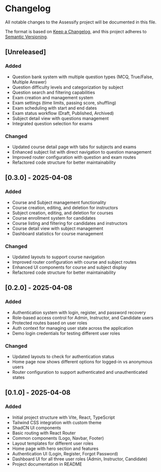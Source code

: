 
# Changelog

All notable changes to the Assessify project will be documented in this file.

The format is based on [Keep a Changelog](https://keepachangelog.com/en/1.0.0/),
and this project adheres to [Semantic Versioning](https://semver.org/spec/v2.0.0.html).

## [Unreleased]

### Added
- Question bank system with multiple question types (MCQ, True/False, Multiple Answer)
- Question difficulty levels and categorization by subject
- Question search and filtering capabilities
- Exam creation and management system
- Exam settings (time limits, passing score, shuffling)
- Exam scheduling with start and end dates
- Exam status workflow (Draft, Published, Archived)
- Subject detail view with questions management
- Integrated question selection for exams

### Changed
- Updated course detail page with tabs for subjects and exams
- Enhanced subject list with direct navigation to question management
- Improved router configuration with question and exam routes
- Refactored code structure for better maintainability

## [0.3.0] - 2025-04-08

### Added
- Course and Subject management functionality
- Course creation, editing, and deletion for instructors
- Subject creation, editing, and deletion for courses
- Course enrollment system for candidates
- Course listing and filtering for candidates and instructors
- Course detail view with subject management
- Dashboard statistics for course management

### Changed
- Updated layouts to support course navigation
- Improved router configuration with course and subject routes
- Enhanced UI components for course and subject display
- Refactored code structure for better maintainability

## [0.2.0] - 2025-04-08

### Added
- Authentication system with login, register, and password recovery
- Role-based access control for Admin, Instructor, and Candidate users
- Protected routes based on user roles
- Auth context for managing user state across the application
- Demo login credentials for testing different user roles

### Changed
- Updated layouts to check for authentication status
- Home page now shows different options for logged-in vs anonymous users
- Router configuration to support authenticated and unauthenticated states

## [0.1.0] - 2025-04-08

### Added
- Initial project structure with Vite, React, TypeScript
- Tailwind CSS integration with custom theme
- ShadCN UI components
- Basic routing with React Router
- Common components (Logo, Navbar, Footer)
- Layout templates for different user roles
- Home page with hero section and features
- Authentication UI (Login, Register, Forgot Password)
- Dashboard UI for all three user roles (Admin, Instructor, Candidate)
- Project documentation in README
